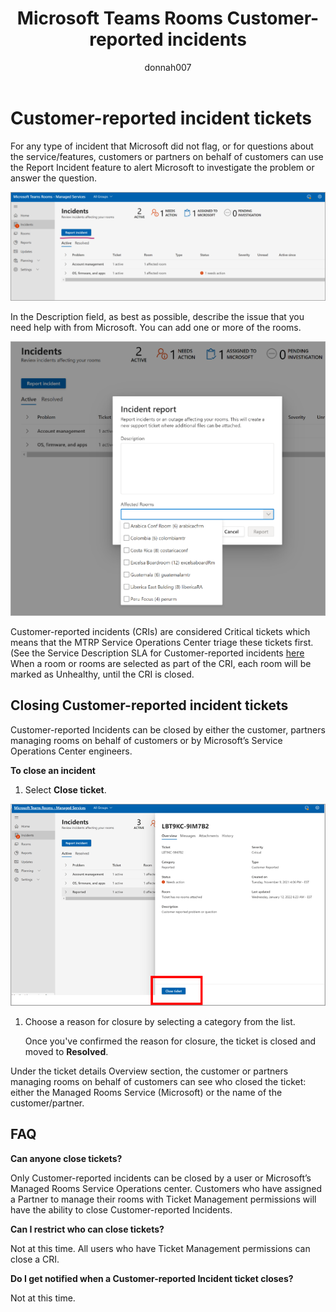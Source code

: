﻿---
title: Microsoft Teams Rooms Customer-reported incidents
author: donnah007
ms.author: v-donnahill
ms.date: 5/13/2022
manager: serdars
ms.reviewer: dstrome 
ms.topic: article
ms.tgt.pltfrm: cloud
ms.service: msteams
audience: Admin
ms.collection: 
  - M365-collaboration
  - m365initiative-meetings
appliesto: 
  - Microsoft Teams
ms.localizationpriority: medium
search.appverid: MET150
description: Partners/Customers can manually close incidents and ensure accurate reporting of Room health in MTRP.
---

# Customer-reported incident tickets

For any type of incident that Microsoft did not flag, or for questions about the service/features, customers or partners on behalf of customers can use the Report Incident feature to alert Microsoft to investigate the problem or answer the question.

![screenshot of the Incidents->Report incident](../media/customer-reported-incidents-001.png)

In the Description field, as best as possible, describe the issue that you need help with from Microsoft. You can add one or more of the rooms.

![screenshot of the incident report rooms affected](../media/customer-reported-incidents-002.png)

Customer-reported incidents (CRIs) are considered Critical tickets which means that the MTRP Service Operations Center triage these tickets first.  (See the Service Description SLA for Customer-reported incidents [here](microsoft-teams-rooms-premium.md) When a room or rooms are selected as part of the CRI, each room will be marked as Unhealthy, until the CRI is closed.

## Closing Customer-reported incident tickets

Customer-reported Incidents can be closed by either the customer, partners managing rooms on behalf of customers or by Microsoft’s Service Operations Center engineers.

**To close an incident**

1. Select **Close ticket**.
 
![screenshot of the Incidents Overview details](../media/customer-reported-incidents-003.png)

1. Choose a reason for closure by selecting a category from the list.

   Once you've confirmed the reason for closure, the ticket is closed and moved to **Resolved**.

<!--![Screenshot of the incident ticket details](../media/customer-reported-incidents-003.png)-->

<!--![Screenshot of list of reasons for ticket](../media/customer-reported-incidents-004.png)-->

Under the ticket details Overview section, the customer or partners managing rooms on behalf of customers can see who closed the ticket: either the Managed Rooms Service (Microsoft) or the name of the customer/partner.  

## FAQ

**Can anyone close tickets?**

Only Customer-reported incidents can be closed by a user or Microsoft’s Managed Rooms Service Operations center. Customers who have assigned a Partner to manage their rooms with Ticket Management permissions will have the ability to close Customer-reported Incidents.

**Can I restrict who can close tickets?**

Not at this time. All users who have Ticket Management permissions can close a CRI.

**Do I get notified when a Customer-reported Incident ticket closes?**

Not at this time.